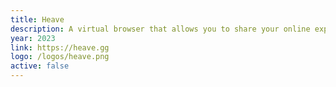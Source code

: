 ```yaml
---
title: Heave
description: A virtual browser that allows you to share your online experiences with friends in real-time.
year: 2023
link: https://heave.gg
logo: /logos/heave.png
active: false
---
```

